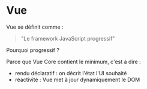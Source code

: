 # Vue

Vue se définit comme : 

> "Le framework JavaScript progressif"

Pourquoi progressif ? 

Parce que Vue Core contient le minimum, c'est à dire : 
- rendu déclaratif : on décrit l'état l'UI souhaité
- réactivité : Vue met à jour dynamiquement le DOM